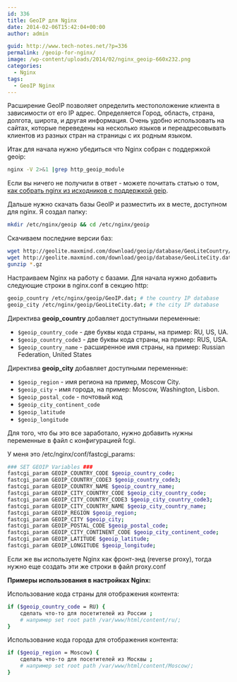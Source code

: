 ```yaml
---
id: 336
title: GeoIP для Nginx
date: 2014-02-06T15:42:04+00:00
author: admin

guid: http://www.tech-notes.net/?p=336
permalink: /geoip-for-nginx/
image: /wp-content/uploads/2014/02/nginx_geoip-660x232.png
categories:
  - Nginx
tags:
  - GeoIP Nginx
---
```

Расширение GeoIP позволяет определить местоположение клиента в зависимости от его IP адрес. Определяется Город, область, страна, долгота, широта, и другая информация. Очень удобно использовать на сайтах, которые переведены на несколько языков и переадресовывать клиентов из разных стран на страницы с их родным языком.

Итак для начала нужно убедиться что Nginx собран с поддержкой geoip:

```bash
nginx -V 2>&1 |grep http_geoip_module
```

Если вы ничего не получили в ответ - можете почитать статью о том,  [как собрать nginx из исходников с поддержкой geip](/install-nginx-from-sources/ "Установка nginx из исходников").

Дальше нужно скачать базы GeoIP и разместить их в месте, доступном для nginx. Я создал папку:

```bash
mkdir /etc/nginx/geoip && cd /etc/nginx/geoip
```

Скачиваем последние версии баз:

```bash
wget http://geolite.maxmind.com/download/geoip/database/GeoLiteCountry/GeoIP.dat.gz  
wget http://geolite.maxmind.com/download/geoip/database/GeoLiteCity.dat.gz  
gunzip *.gz
```

Настраиваем Nginx на работу с базами. Для начала нужно добавить следующие строки в nginx.conf в секцию http:

```bash
geoip_country /etc/nginx/geoip/GeoIP.dat; # the country IP database  
geoip_city /etc/nginx/geoip/GeoLiteCity.dat; # the city IP database
```

Директива **geoip_country** добавляет доступными переменные:

  * `$geoip_country_code` - две буквы кода страны, на пример: RU, US, UA.
  * `$geoip_country_code3` - две буквы кода страны, на пример: RUS, USA.
  * `$geoip_country_name` - расширенное имя страны, на пример: Russian Federation, United States

Директива **geoip_city** добавляет доступными переменные:

  * `$geoip_region` - имя региона на пример, Moscow City.
  * `$geoip_city` - имя города, на пример: Moscow, Washington, Lisbon.
  * `$geoip_postal_code` - почтовый код
  * `$geoip_city_continent_code`
  * `$geoip_latitude`
  * `$geoip_longitude`

Для того, что бы это все заработало, нужно добавить нужны переменные в файл с конфигурацией fcgi.

У меня это /etc/nginx/conf/fastcgi_params:

```bash
### SET GEOIP Variables ###  
fastcgi_param GEOIP_COUNTRY_CODE $geoip_country_code;  
fastcgi_param GEOIP_COUNTRY_CODE3 $geoip_country_code3;  
fastcgi_param GEOIP_COUNTRY_NAME $geoip_country_name;  
fastcgi_param GEOIP_CITY_COUNTRY_CODE $geoip_city_country_code;  
fastcgi_param GEOIP_CITY_COUNTRY_CODE3 $geoip_city_country_code3;  
fastcgi_param GEOIP_CITY_COUNTRY_NAME $geoip_city_country_name;  
fastcgi_param GEOIP_REGION $geoip_region;  
fastcgi_param GEOIP_CITY $geoip_city;  
fastcgi_param GEOIP_POSTAL_CODE $geoip_postal_code;  
fastcgi_param GEOIP_CITY_CONTINENT_CODE $geoip_city_continent_code;  
fastcgi_param GEOIP_LATITUDE $geoip_latitude;  
fastcgi_param GEOIP_LONGITUDE $geoip_longitude;
```

Если же вы используете Nginx как фронт-энд (reverse proxy), тогда нужно еще создать эти же строки в файл proxy.conf

**Примеры использования в настройках Nginx:**

Использование кода страны для отображения контента:

```bash
if ($geoip_country_code = RU) {
	сделать что-то для посетителей из России ;
	# например set root path /var/www/html/content/ru/;
}
```


Использование кода города для отображения контента:

```bash
if ($geoip_region = Moscow) {
	сделать что-то для посетителей из Москвы ;
	# например set root path /var/www/html/content/Moscow/;
}
```
